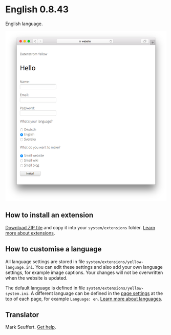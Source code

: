 # English 0.8.43

English language.

<p align="center"><img src="SCREENSHOT.png" alt="Screenshot"></p>

## How to install an extension

[Download ZIP file](https://github.com/annaesvensson/yellow-language/raw/main/downloads/english.zip) and copy it into your `system/extensions` folder. [Learn more about extensions](https://github.com/annaesvensson/yellow-update).

## How to customise a language

All language settings are stored in file `system/extensions/yellow-language.ini`. You can edit these settings and also add your own language settings, for example image captions. Your changes will not be overwritten when the website is updated.

The default language is defined in file `system/extensions/yellow-system.ini`. A different language can be defined in the [page settings](https://github.com/annaesvensson/yellow-core#settings-page) at the top of each page, for example `Language: en`. [Learn more about languages](https://datenstrom.se/yellow/help/how-to-customise-a-language).

## Translator

Mark Seuffert. [Get help](https://datenstrom.se/yellow/help/).
